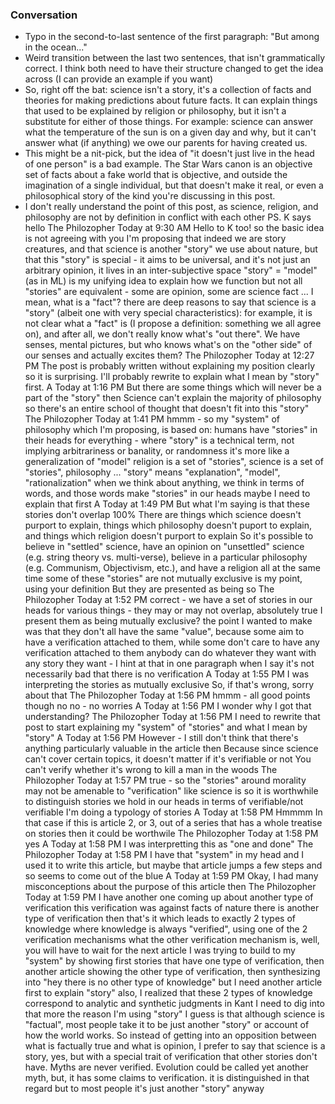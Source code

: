 ### Conversation
- Typo in the second-to-last sentence of the first paragraph: "But among in the ocean..."
- Weird transition between the last two sentences, that isn't grammatically correct. I think both need to have their structure changed to get the idea across (I can provide an example if you want)
- So, right off the bat: science isn't a story, it's a collection of facts and theories for making predictions about future facts. It can explain things that used to be explained by religion or philosophy, but it isn't a substitute for either of those things. For example: science can answer what the temperature of the sun is on a given day and why, but it can't answer what (if anything) we owe our parents for having created us.
- This might be a nit-pick, but the idea of "it doesn't just live in the head of one person" is a bad example. The Star Wars canon is an objective set of facts about a fake world that is objective, and outside the imagination of a single individual, but that doesn't make it real, or even a philosophical story of the kind you're discussing in this post.
- I don't really understand the point of this post, as science, religion, and philosophy are not by definition in conflict with each other
PS. K says hello
The Philozopher Today at 9:30 AM
Hello to K too!
so the basic idea is not agreeing with you
I'm proposing that indeed we are story creatures, and that science is another "story" we use about nature, but that this "story" is special - it aims to be universal, and it's not just an arbitrary opinion, it lives in an inter-subjective space
"story" = "model" (as in ML) is my unifying idea to explain how we function
but not all "stories" are equivalent - some are opinion, some are science
fact ... I mean, what is a "fact"?
there are deep reasons to say that science is a "story" (albeit one with very special characteristics): for example, it is not clear what a "fact" is (I propose a definition: something we all agree on), and after all, we don't really know what's "out there". We have senses, mental pictures, but who knows what's on the "other side" of our senses and actually excites them?
The Philozopher Today at 12:27 PM
The post is probably written without explaining my position clearly so it is surprising. I'll probably rewrite to explain what I mean by "story" first.
A Today at 1:16 PM
But there are some things which will never be a part of the "story" then
Science can't explain the majority of philosophy
so there's an entire school of thought that doesn't fit into this "story"
The Philozopher Today at 1:41 PM
hmmm - so my "system" of philosophy which I'm proposing, is based on: humans have "stories" in their heads for everything - where "story" is a technical term, not implying arbitrariness or banality, or randomness
it's more like a generalization of "model"
religion is a set of "stories", science is a set of "stories", philosophy ...
"story" means "explanation", "model", "rationalization"
when we think about anything, we think in terms of words, and those words make "stories"
in our heads
maybe I need to explain that first
A Today at 1:49 PM
But what I'm saying is that these stories don't overlap 100%
There are things which science doesn't purport to explain, things which philosophy doesn't puport to explain, and things which religion doesn't purport to explain
So it's possible to believe in "settled" science, have an opinion on "unsettled" science (e.g. string theory vs. multi-verse), believe in a particular philosophy (e.g. Communism, Objectivism, etc.), and have a religion all at the same time
some of these "stories" are not mutually exclusive is my point, using your definition
But they are presented as being so
The Philozopher Today at 1:52 PM
correct - we have a set of stories in our heads for various things - they may or may not overlap, absolutely true
I present them as being mutually exclusive?
the point I wanted to make was that they don't all have the same "value", because some aim to have a verification attached to them, while some don't care to have any verification attached to them
anybody can do whatever they want with any story they want - I hint at that in one paragraph when I say it's not necessarily bad that there is no verification
A Today at 1:55 PM
I was interpreting the stories as mutually exclusive
So, if that's wrong, sorry about that
The Philozopher Today at 1:56 PM
hmmm - all good points  though
no no - no worries
A Today at 1:56 PM
I wonder why I got that understanding?
The Philozopher Today at 1:56 PM
I need to rewrite that post to start explaining my "system" of "stories" and what I mean by "story"
A Today at 1:56 PM
However - I still don't think that there's anything particularly valuable in the article then
Because since science can't cover certain topics, it doesn't matter if it's verifiable or not
You can't verify whether it's wrong to kill a man in the woods
The Philozopher Today at 1:57 PM
true - so the "stories" around morality may not be amenable to "verification" like science is
so it is worthwhile to distinguish stories we hold in our heads in terms of verifiable/not verifiable
I'm doing a typology of stories
A Today at 1:58 PM
Hmmmm
In that case
if this is article 2, or 3, out of a series
that has a whole treatise on stories
then it could be worthwile
The Philozopher Today at 1:58 PM
yes
A Today at 1:58 PM
I was interpretting this as "one and done"
The Philozopher Today at 1:58 PM
I have that "system" in my head
and I used it to write this article, but maybe that article jumps a few steps and so seems to come out of the blue
A Today at 1:59 PM
Okay, I had many misconceptions about the purpose of this article then
The Philozopher Today at 1:59 PM
I have another one coming up about another type of verification
this verification was against facts of nature
there is another type of verification
then that's it
which leads to exactly 2 types of knowledge
where knowledge is always "verified", using one of the 2 verification mechanisms
what the other verification mechanism is, well, you will have to wait for the next article
I was trying to build to my "system" by showing first stories that have one type of verification, then another article showing the other type of verification, then synthesizing into "hey there is no other type of knowledge"
but I need another article first to explain "story"
also, I realized that these 2 types of knowledge correspond to analytic and synthetic judgments in Kant
I need to dig into that more
the reason I'm using "story" I guess is that although science is "factual", most people take it to be just another "story" or account of how the world works. So instead of getting into an opposition between what is factually true and what is opinion, I prefer to say that science is a story, yes, but with a special trait of verification that other stories don't have.
Myths are never verified.
Evolution could be called yet another myth, but, it has some claims to verification.
it is distinguished in that regard
but to most people it's just another "story" anyway